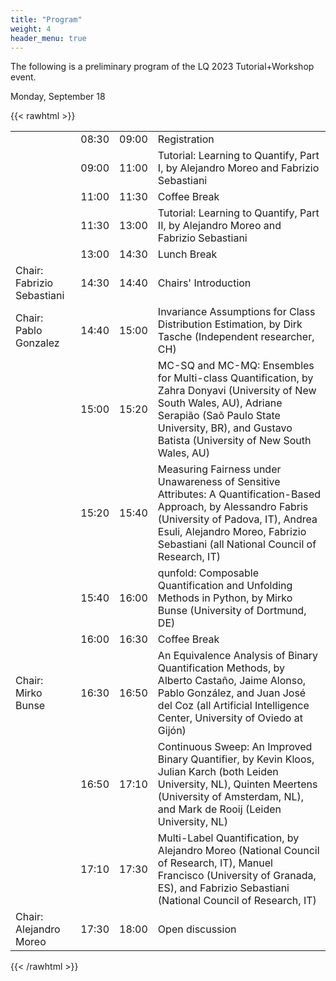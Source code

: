 ```yaml
---
title: "Program"
weight: 4
header_menu: true
---
```


The following is a preliminary program of the LQ 2023 Tutorial+Workshop event.

Monday, September 18

{{< rawhtml >}}

<table class="mytable">

<tr> <td>  </td> <td> 08:30 </td> <td> 09:00 </td> <td> Registration</td></tr>
<tr> <td>  </td> <td> 09:00 </td> <td> 11:00 </td> <td> Tutorial: Learning to Quantify, Part I, by Alejandro Moreo and Fabrizio Sebastiani</td></tr>
<tr> <td>  </td> <td> 11:00 </td> <td> 11:30 </td> <td> Coffee Break</td></tr>
<tr> <td>  </td> <td> 11:30 </td> <td> 13:00 </td> <td> Tutorial: Learning to Quantify, Part II, by Alejandro Moreo and Fabrizio Sebastiani</td></tr>
<tr> <td>  </td> <td> 13:00 </td> <td> 14:30 </td> <td> Lunch Break</td></tr>
<tr> <td> Chair: Fabrizio Sebastiani </td> <td> 14:30 </td> <td> 14:40 </td> <td> Chairs' Introduction</td></tr>
<tr> <td> Chair: Pablo Gonzalez </td> <td> 14:40 </td> <td> 15:00 </td> <td> Invariance Assumptions for Class Distribution Estimation, by Dirk Tasche (Independent researcher, CH)</td></tr>
<tr> <td>  </td> <td> 15:00 </td> <td> 15:20 </td> <td> MC-SQ and MC-MQ: Ensembles for Multi-class Quantification, by Zahra Donyavi (University of New South Wales, AU), Adriane Serapião (Saõ Paulo State University, BR), and Gustavo Batista  (University of New South Wales, AU)</td></tr>
<tr> <td>  </td> <td> 15:20 </td> <td> 15:40 </td> <td> Measuring Fairness under Unawareness of Sensitive Attributes: A Quantification-Based Approach, by Alessandro Fabris (University of Padova, IT), Andrea Esuli, Alejandro Moreo, Fabrizio Sebastiani (all National Council of Research, IT)</td></tr>
<tr> <td>  </td> <td> 15:40 </td> <td> 16:00 </td> <td> qunfold: Composable Quantification and Unfolding Methods in Python, by Mirko Bunse (University of Dortmund, DE)</td></tr>
<tr> <td>  </td> <td> 16:00 </td> <td> 16:30 </td> <td> Coffee Break</td></tr>
<tr> <td> Chair: Mirko Bunse </td> <td> 16:30 </td> <td> 16:50 </td> <td> An Equivalence Analysis of Binary Quantification Methods, by Alberto Castaño, Jaime Alonso, Pablo González, and Juan José del Coz (all Artificial Intelligence Center, University of Oviedo at Gijón)</td></tr>
<tr> <td>  </td> <td> 16:50 </td> <td> 17:10 </td> <td> Continuous Sweep: An Improved Binary Quantifier, by Kevin Kloos, Julian Karch (both Leiden University, NL), Quinten Meertens (University of Amsterdam, NL), and Mark de Rooij (Leiden University, NL)</td></tr>
<tr> <td>  </td> <td> 17:10 </td> <td> 17:30 </td> <td> Multi-Label Quantification, by Alejandro Moreo (National Council of Research, IT), Manuel Francisco (University of Granada, ES), and Fabrizio Sebastiani (National Council of Research, IT)</td></tr>
<tr> <td> Chair: Alejandro Moreo </td> <td> 17:30 </td> <td> 18:00 </td> <td> Open discussion</td></tr>
</table>

{{< /rawhtml >}}
